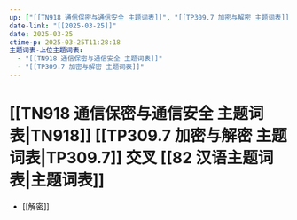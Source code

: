 ```yaml
---
up: ["[[TN918 通信保密与通信安全 主题词表]]", "[[TP309.7 加密与解密 主题词表]]"]
date-link: "[[2025-03-25]]"
date: 2025-03-25
ctime-p: 2025-03-25T11:28:18
主题词表-上位主题词表:
  - "[[TN918 通信保密与通信安全 主题词表]]"
  - "[[TP309.7 加密与解密 主题词表]]"
---
```


# [[TN918 通信保密与通信安全 主题词表|TN918]] [[TP309.7 加密与解密 主题词表|TP309.7]] 交叉 [[82 汉语主题词表|主题词表]]

- [[解密]]

